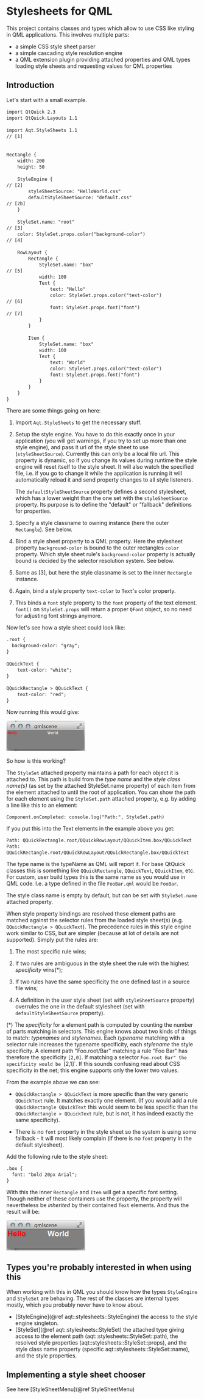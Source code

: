 Stylesheets for QML
===================

This project contains classes and types which allow to use CSS like styling
in QML applications.  This involves multiple parts:

  * a simple CSS style sheet parser
  * a simple cascading style resolution engine
  * a QML extension plugin providing attached properties and QML types
    loading style sheets and requesting values for QML properties


Introduction
------------

Let's start with a small example.

    import QtQuick 2.3
    import QtQuick.Layouts 1.1

    import Aqt.StyleSheets 1.1                                            // [1]


    Rectangle {
        width: 200
        height: 50

        StyleEngine {                                                     // [2]
            styleSheetSource: "HelloWorld.css"
            defaultStyleSheetSource: "default.css"                        // [2b]
        }

        StyleSet.name: "root"                                             // [3]
        color: StyleSet.props.color("background-color")                   // [4]

        RowLayout {
            Rectangle {
                StyleSet.name: "box"                                      // [5]
                width: 100
                Text {
                    text: "Hello"
                    color: StyleSet.props.color("text-color")             // [6]
                    font: StyleSet.props.font("font")                     // [7]
                }
            }

            Item {
                StyleSet.name: "box"
                width: 100
                Text {
                    text: "World"
                    color: StyleSet.props.color("text-color")
                    font: StyleSet.props.font("font")
                }
            }
        }
    }

There are some things going on here:

1. Import `Aqt.StyleSheets` to get the necessary stuff.

2. Setup the style engine.  You have to do this exactly once in your
   application (you will get warnings, if you try to set up more than one
   style engine), and pass it url of the style sheet to use
   (`styleSheetSource`).  Currently this can only be a local file url.
   This property is dynamic, so if you change its values during runtime the
   style engine will reset itself to the style sheet.  It will also
   watch the specified file, i.e. if you go to change it while the
   application is running it will automatically reload it and send property
   changes to all style listeners.

   The `defaultStyleSheetSource` property defines a second stylesheet,
   which has a lower weight than the one set with the `styleSheetSource`
   property.  Its purpose is to define the "default" or "fallback"
   definitions for properties.

3. Specify a style classname to owning instance (here the outer
   `Rectangle`).  See below.

4. Bind a style sheet property to a QML property.  Here the stylesheet
   property `background-color` is bound to the outer rectangles `color`
   property.  Which style sheet rule's `background-color` property is
   actually bound is decided by the selector resolution system.  See below.

5. Same as [3], but here the style classname is set to the inner
   `Rectangle` instance.

6. Again, bind a style property `text-color` to `Text`'s color property.

7. This binds a `font` style property to the `font` property of the text
   element.  `font()` on `StyleSet.props` will return a proper `QFont`
   object, so no need for adjusting font strings anymore.

Now let's see how a style sheet could look like:

    .root {
      background-color: "gray";
    }

    QQuickText {
        text-color: "white";
    }

    QQuickRectangle > QQuickText {
        text-color: "red";
    }

Now running this would give:

![HelloWorld](../doc/HelloWorld1.png)


So how is this working?

The `StyleSet` attached property maintains a path for each object it is
attached to.  This path is build from the *type name* and the *style class
name(s)* (as set by the attached StyleSet.name property) of each item from
the element attached to until the root of application.  You can show the
path for each element using the `StyleSet.path` attached property, e.g. by
adding a line like this to an element:

    Component.onCompleted: console.log("Path:", StyleSet.path)

If you put this into the Text elements in the example above you get:

    Path: QQuickRectangle.root/QQuickRowLayout/QQuickItem.box/QQuickText
    Path: QQuickRectangle.root/QQuickRowLayout/QQuickRectangle.box/QQuickText

The type name is the typeName as QML will report it.  For base QtQuick
classes this is something like `QQuickRectangle`, `QQuickText`,
`QQuickItem`, etc.  For custom, user build types this is the same name as
you would use in QML code.  I.e. a type defined in the file `FooBar.qml`
would be `FooBar`.

The style class name is empty by default, but can be set with
`StyleSet.name` attached property.

When style property bindings are resolved these element paths are matched
against the selector rules from the loaded style sheet(s)
(e.g. `QQuickRectangle > QQuickText`).  The precedence rules in this style
engine work similar to CSS, but are simpler (because at lot of details are
not supported).  Simply put the rules are:

  1. The most specific rule wins;

  2. If two rules are ambiguous in the style sheet the rule with the
     highest *specificity* wins(*);

  3. If two rules have the same specificity the one defined last in a
     source file wins;

  4. A definition in the user style sheet (set with `styleSheetSource`
     property) overrules the one in the default stylesheet (set with
     `defaultStyleSheetSource` property).

(*) The *specificity* for a element path is computed by counting the number
of parts matching in selectors.  This engine knows about two kinds of
things to match: *typenames* and *stylenames*.  Each *typename* matching
with a selector rule increases the typename specificity, each *stylename*
the style specificity.  A element path "Foo.root/Bar" matching a rule "Foo
Bar" has therefore the specificity `[2,0]`.  If matching a selector
`Foo.root Bar" the specificity would be `[2,1]`.  If this sounds confusing
read about CSS specificity in the net; this engine supports only the lower
two values.

From the example above we can see:

  * `QQuickRectangle > QQuickText` is more specific than the very generic
    `QQuickText` rule.  It matches exactly one element.  (If you would add
    a rule `QQuickRectangle QQuickText` this would seem to be less specific
    than the `QQuickRectangle > QQuickText` rule, but is not, it has indeed
    exactly the same specificity).

  * There is no `font` property in the style sheet so the system is using
    some fallback - it will most likely complain (if there is no `font`
    property in the default stylesheet).

Add the following rule to the style sheet:

    .box {
      font: "bold 20px Arial";
    }

With this the inner `Rectangle` and `Item` will get a specific font
setting.  Though neither of these containers use the property, the property
will nevertheless be *inherited* by their contained `Text` elements.  And
thus the result will be:

![HelloWorldArial](../doc/HelloWorld2.png)


Types you're probably interested in when using this
---------------------------------------------------

When working with this in QML you should know how the types `StyleEngine`
and `StyleSet` are behaving.  The rest of the classes are internal types
mostly, which you probably never have to know about.

  * [StyleEngine](@ref aqt::stylesheets::StyleEngine) the access to the
    style engine singleton.
  * [StyleSet](@ref aqt::stylesheets::StyleSet) the attached type giving
    access to the element path (aqt::stylesheets::StyleSet::path), the
    resolved style properties (aqt::stylesheets::StyleSet::props), and
    the style class name property (specific
    aqt::stylesheets::StyleSet::name), and the style properties.


Implementing a style sheet chooser
----------------------------------

See here [StyleSheetMenu](@ref StyleSheetMenu)
